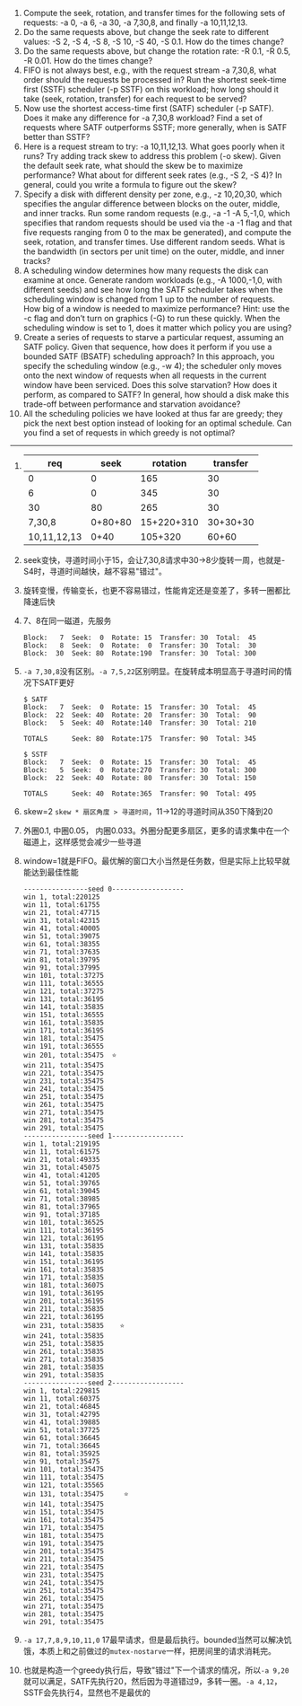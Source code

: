1. Compute the seek, rotation, and transfer times for the following sets of requests: -a 0, -a 6, -a 30, -a 7,30,8, and finally -a 10,11,12,13.
2. Do the same requests above, but change the seek rate to different values: -S
2, -S 4, -S 8, -S 10, -S 40, -S 0.1. How do the times change?
3. Do the same requests above, but change the rotation rate: -R 0.1, -R 0.5,
-R 0.01. How do the times change?
4. FIFO is not always best, e.g., with the request stream -a 7,30,8, what order should the requests be processed in? Run the shortest seek-time first
(SSTF) scheduler (-p SSTF) on this workload; how long should it take
(seek, rotation, transfer) for each request to be served?
5. Now use the shortest access-time first (SATF) scheduler (-p SATF). Does it
make any difference for -a 7,30,8 workload? Find a set of requests where
SATF outperforms SSTF; more generally, when is SATF better than SSTF?
6. Here is a request stream to try: -a 10,11,12,13. What goes poorly when
it runs? Try adding track skew to address this problem (-o skew). Given
the default seek rate, what should the skew be to maximize performance?
What about for different seek rates (e.g., -S 2, -S 4)? In general, could
you write a formula to figure out the skew?
7. Specify a disk with different density per zone, e.g., -z 10,20,30, which
specifies the angular difference between blocks on the outer, middle, and
inner tracks. Run some random requests (e.g., -a -1 -A 5,-1,0, which
specifies that random requests should be used via the -a -1 flag and that
five requests ranging from 0 to the max be generated), and compute the
seek, rotation, and transfer times. Use different random seeds. What is the
bandwidth (in sectors per unit time) on the outer, middle, and inner tracks?
8. A scheduling window determines how many requests the disk can examine
at once. Generate random workloads (e.g., -A 1000,-1,0, with different
seeds) and see how long the SATF scheduler takes when the scheduling window is changed from 1 up to the number of requests. How big of a window
is needed to maximize performance? Hint: use the -c flag and don’t turn
on graphics (-G) to run these quickly. When the scheduling window is set
to 1, does it matter which policy you are using?
9. Create a series of requests to starve a particular request, assuming an SATF
policy. Given that sequence, how does it perform if you use a bounded
SATF (BSATF) scheduling approach? In this approach, you specify the
scheduling window (e.g., -w 4); the scheduler only moves onto the next
window of requests when all requests in the current window have been serviced. Does this solve starvation? How does it perform, as compared to
SATF? In general, how should a disk make this trade-off between performance and starvation avoidance?
10. All the scheduling policies we have looked at thus far are greedy; they pick
the next best option instead of looking for an optimal schedule. Can you
find a set of requests in which greedy is not optimal?

---

1.  req | seek | rotation | transfer
    -- | -- | -- | --|
    0 | 0 | 165 | 30
    6 | 0 | 345 | 30
    30 | 80 | 265 | 30
    7,30,8 | 0+80+80 | 15+220+310 | 30+30+30
    10,11,12,13| 0+40 | 105+320 | 60+60

2. seek变快，寻道时间小于15，会让7,30,8请求中30->8少旋转一周，也就是-S4时，寻道时间越快，越不容易"错过"。

3. 旋转变慢，传输变长，也更不容易错过，性能肯定还是变差了，多转一圈都比降速后快

4. 7、8在同一磁道，先服务
    ```
    Block:   7  Seek:  0  Rotate: 15  Transfer: 30  Total:  45
    Block:   8  Seek:  0  Rotate:  0  Transfer: 30  Total:  30
    Block:  30  Seek: 80  Rotate:190  Transfer: 30  Total: 300
    ```

5. `-a 7,30,8`没有区别。`-a 7,5,22`区别明显。在旋转成本明显高于寻道时间的情况下SATF更好
    ```
    $ SATF
    Block:   7  Seek:  0  Rotate: 15  Transfer: 30  Total:  45
    Block:  22  Seek: 40  Rotate: 20  Transfer: 30  Total:  90
    Block:   5  Seek: 40  Rotate:140  Transfer: 30  Total: 210

    TOTALS      Seek: 80  Rotate:175  Transfer: 90  Total: 345

    $ SSTF
    Block:   7  Seek:  0  Rotate: 15  Transfer: 30  Total:  45
    Block:   5  Seek:  0  Rotate:270  Transfer: 30  Total: 300
    Block:  22  Seek: 40  Rotate: 80  Transfer: 30  Total: 150

    TOTALS      Seek: 40  Rotate:365  Transfer: 90  Total: 495
    ```

6. skew=2 `skew * 扇区角度 > 寻道时间`，11->12的寻道时间从350下降到20

7. 外圈0.1, 中圈0.05， 内圈0.033。外圈分配更多扇区，更多的请求集中在一个磁道上，这样感觉会减少一些寻道

8. window=1就是FIFO。最优解的窗口大小当然是任务数，但是实际上比较早就能达到最佳性能
    ```
    ----------------seed 0------------------
    win 1, total:220125
    win 11, total:61755
    win 21, total:47715
    win 31, total:42315
    win 41, total:40005
    win 51, total:39075
    win 61, total:38355
    win 71, total:37635
    win 81, total:39795
    win 91, total:37995
    win 101, total:37275
    win 111, total:36555
    win 121, total:37275
    win 131, total:36195
    win 141, total:35835
    win 151, total:36555
    win 161, total:35835
    win 171, total:36195
    win 181, total:35475
    win 191, total:36555
    win 201, total:35475  ⭐
    win 211, total:35475
    win 221, total:35475
    win 231, total:35475
    win 241, total:35475
    win 251, total:35475
    win 261, total:35475
    win 271, total:35475
    win 281, total:35475
    win 291, total:35475
    ----------------seed 1------------------
    win 1, total:219195
    win 11, total:61575
    win 21, total:49335
    win 31, total:45075
    win 41, total:41205
    win 51, total:39765
    win 61, total:39045
    win 71, total:38985
    win 81, total:37965
    win 91, total:37185
    win 101, total:36525
    win 111, total:36195
    win 121, total:36195
    win 131, total:35835
    win 141, total:35835
    win 151, total:36195
    win 161, total:35835
    win 171, total:35835
    win 181, total:36075
    win 191, total:36195
    win 201, total:36195
    win 211, total:35835
    win 221, total:36195
    win 231, total:35835    ⭐
    win 241, total:35835
    win 251, total:35835
    win 261, total:35835
    win 271, total:35835
    win 281, total:35835
    win 291, total:35835
    ----------------seed 2------------------
    win 1, total:229815
    win 11, total:60375
    win 21, total:46845
    win 31, total:42795
    win 41, total:39885
    win 51, total:37725
    win 61, total:36645
    win 71, total:36645
    win 81, total:35925
    win 91, total:35475
    win 101, total:35475
    win 111, total:35475
    win 121, total:35565
    win 131, total:35475     ⭐
    win 141, total:35475
    win 151, total:35475
    win 161, total:35475
    win 171, total:35475
    win 181, total:35475
    win 191, total:35475
    win 201, total:35475
    win 211, total:35475
    win 221, total:35475
    win 231, total:35475
    win 241, total:35475
    win 251, total:35475
    win 261, total:35475
    win 271, total:35475
    win 281, total:35475
    win 291, total:35475
    ```

9. `-a 17,7,8,9,10,11,0` 17最早请求，但是最后执行。bounded当然可以解决饥饿，本质上和之前做过的`mutex-nostarve`一样，把房间里的请求消耗完。

10. 也就是构造一个greedy执行后，导致"错过"下一个请求的情况，所以`-a 9,20`就可以满足，SATF先执行20，然后因为寻道错过9，多转一圈。`-a 4,12`，SSTF会先执行4，显然也不是最优的
